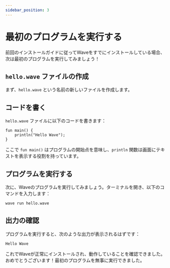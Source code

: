 ```yaml
---
sidebar_position: 3
---
```


# 最初のプログラムを実行する
前回のインストールガイドに従ってWaveをすでにインストールしている場合、次は最初のプログラムを実行してみましょう！

## `hello.wave` ファイルの作成
まず、`hello.wave` という名前の新しいファイルを作成します。

## コードを書く
`hello.wave` ファイルに以下のコードを書きます：

```wave
fun main() {
    println("Hello Wave");
}
```

ここで `fun main()` はプログラムの開始点を意味し、`println` 関数は画面にテキストを表示する役割を持っています。

## プログラムを実行する
次に、Waveのプログラムを実行してみましょう。ターミナルを開き、以下のコマンドを入力します：

```bash
wave run hello.wave
```

## 出力の確認
プログラムを実行すると、次のような出力が表示されるはずです：

```
Hello Wave
```

これでWaveが正常にインストールされ、動作していることを確認できました。おめでとうございます！最初のプログラムを無事に実行できました。
